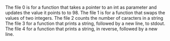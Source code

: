 The file 0 is for a function that takes a pointer to an int as parameter and updates the value it points to to 98.
The file 1 is for a function that swaps the values of two integers.
The file 2 counts the number of caracters in a string
The file 3 for a function that prints a string, followed by a new line, to stdout.
The file 4 for a function that prints a string, in reverse, followed by a new line.
